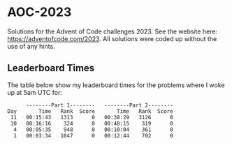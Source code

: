 # AOC-2023

Solutions for the Advent of Code challenges 2023. See the website here: https://adventofcode.com/2023.
All solutions were coded up without the use of any hints. 

## Leaderboard Times

The table below show my leaderboard times for the problems where I woke up at 5am UTC for:

````
      --------Part 1--------   --------Part 2--------
Day       Time   Rank  Score       Time   Rank  Score
 11   00:15:43   1313      0   00:38:29   3126      0
 10   00:16:16    324      0   00:48:15    319      0
  4   00:05:35    948      0   00:10:04    361      0
  1   00:03:34   1047      0   00:12:44    702      0
````
